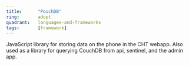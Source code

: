 ```yaml
---
title:      "PouchDB"
ring:       adopt
quadrant:   languages-and-frameworks
tags:       [framework]
---
```


JavaScript library for storing data on the phone in the CHT webapp. 
Also used as a library for querying CouchDB from api, sentinel, and the admin app.
